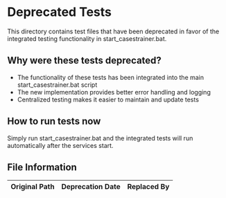 ﻿# Deprecated Tests

This directory contains test files that have been deprecated in favor of the integrated testing functionality in start_casestrainer.bat.

## Why were these tests deprecated?

- The functionality of these tests has been integrated into the main start_casestrainer.bat script
- The new implementation provides better error handling and logging
- Centralized testing makes it easier to maintain and update tests

## How to run tests now

Simply run start_casestrainer.bat and the integrated tests will run automatically after the services start.

## File Information

| Original Path | Deprecation Date | Replaced By |
|--------------|------------------|-------------|
